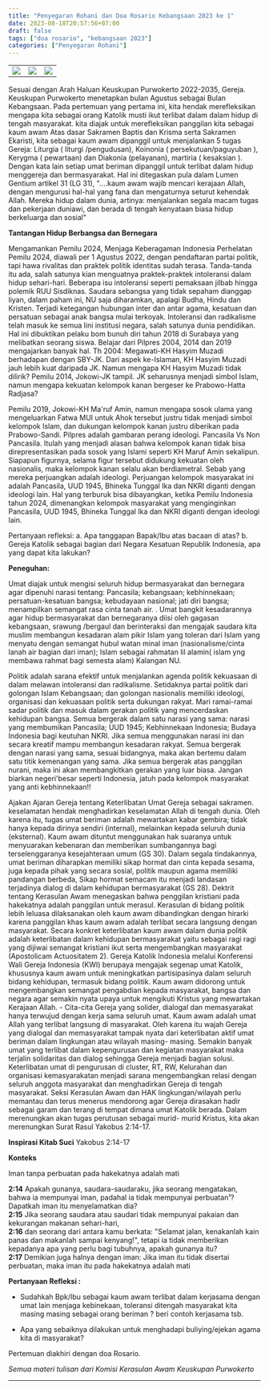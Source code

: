 ```yaml
---
title: "Penyegaran Rohani dan Doa Rosario Kebangsaan 2023 ke 1"
date: 2023-08-18T20:57:56+07:00
draft: false
tags: ["doa rosario", "kebangsaan 2023"]
categories: ["Penyegaran Rohani"]
---
```

| | | |
|---|---|---| 
| ![](/img/bangsa18agt23.jpg) | ![](/img/bangsa18agt231.jpg) | ![](/img/bangsa18agt232.jpg) |


Sesuai dengan Arah Haluan Keuskupan Purwokerto 2022-2035, Gereja. Keuskupan Purwokerto menetapkan bulan Agustus sebagai Bulan Kebangsaan. Pada pertemuan yang pertama ini, kita hendak merefleksikan mengapa kita sebagai orang Katolik musti ikut terlibat dalam dalam hidup di tengah masyarakat. kita diajak untuk merefleksikan panggilan kita sebagai kaum awam Atas dasar Sakramen Baptis dan Krisma serta Sakramen Ekaristi, kita sebagai kaum awam dipanggil untuk menjalankan 5 tugas Gereja: Liturgia ( liturgi /pengudusan), Koinonia ( persekutuan/paguyuban ), Kerygma ( pewartaan) dan Diakonia (pelayanan), martiria ( kesaksian ). Dengan kata lain setiap umat beriman dipanggil untuk terlibat dalam hidup menggereja dan bermasyarakat. Hal ini ditegaskan pula dalam Lumen Gentium artikel 31 (LG 31), "....kaum awam wajib mencari kerajaan Allah, dengan mengurusi hal-hal yang fana dan mengaturnya seturut kehendak Allah. Mereka hidup dalam dunia, artinya: menjalankan segala macam tugas dan pekerjaan duniawi, dan berada di tengah kenyataan biasa hidup berkeluarga dan sosial"

**Tantangan Hidup Berbangsa dan Bernegara**

Mengamankan Pemilu 2024, Menjaga Keberagaman Indonesia Perhelatan Pemilu 2024, diawali per 1 Agustus 2022, dengan pendaftaran partai politik, tapi hawa rivalitas dan praktek politik identitas sudah terasa. Tanda-tanda itu ada, salah satunya kian menguatnya praktek-praktek intoleransi dalam hidup sehari-hari. Beberapa isu intoleransi seperti pemaksaan jilbab hingga polemik RUU Sisdiknas. Saudara sebangsa yang tidak sepaham dianggap liyan, dalam paham ini, NU saja diharamkan, apalagi Budha, Hindu dan Kristen. Terjadi ketegangan hubungan inter dan antar agama, kesatuan dan persatuan sebagai anak bangsa mulai terkoyak. Intoleransi dan radikalisme telah masuk ke semua lini institusi negara, salah satunya dunia pendidikan. Hal ini dibuktikan pelaku bom bunuh diri tahun 2018 di Surabaya yang melibatkan seorang siswa. Belajar dari Pilpres 2004, 2014 dan 2019 mengajarkan banyak hal. Th 2004: Megawati-KH Hasyim Muzadi berhadapan dengan SBY-JK. Dari aspek ke-Islaman, KH Hasyim Muzadi jauh lebih kuat daripada JK. Namun mengapa KH Hasyim Muzadi tidak dilirik? Pemilu 2014, Jokowi-JK tampil. JK seharusnya menjadi simbol Islam, namun mengapa kekuatan kelompok kanan bergeser ke Prabowo-Hatta Radjasa?

Pemilu 2019, Jokowi-KH Ma'ruf Amin, namun mengapa sosok ulama yang mengeluarkan Fatwa MUI untuk Ahok tersebut justru tidak menjadi simbol kelompok Islam, dan dukungan kelompok kanan justru diberikan pada Prabowo-Sandi. Pilpres adalah gambaran perang ideologi. Pancasila Vs Non Pancasila. Itulah yang menjadi alasan bahwa kelompok kanan tidak bisa direpresentasikan pada sosok yang Islami seperti KH Maruf Amin sekalipun. Siapapun figurnya, selama figur tersebut didukung kekuatan oleh nasionalis, maka kelompok kanan selalu akan berdiametral. Sebab yang mereka perjuangkan adalah ideologi. Perjuangan kelompok masyarakat ini adalah Pancasila, UUD 1945, Bhineka Tunggal Ika dan NKRI diganti dengan ideologi lain. Hal yang terburuk bisa dibayangkan, ketika Pemilu Indonesia tahun 2024, dimenangkan kelompok masyarakat yang menginginkan Pancasila, UUD 1945, Bhineka Tunggal Ika dan NKRI diganti dengan ideologi lain.

Pertanyaan refleksi: a. Apa tanggapan Bapak/Ibu atas bacaan di atas? b. Gereja Katolik sebagai bagian dari Negara Kesatuan Republik Indonesia, apa yang dapat kita lakukan?

**Peneguhan:**

Umat diajak untuk mengisi seluruh hidup bermasyarakat dan bernegara agar dipenuhi narasi tentang: Pancasila; kebangsaan; kebhinnekaan; persatuan-kesatuan bangsa; kebudayaan nasional; jati diri bangsa; menampilkan semangat rasa cinta tanah air. . Umat bangkit kesadarannya agar hidup bermasyarakat dan bernegaranya diisi oleh gagasan kebangsaan, srawung /bergaul dan berinteraksi dan mengajak saudara kita muslim membangun kesadaran alam pikir Islam yang toleran dari Islam yang menyatu dengan semangat hubul watan minal iman (nasionalisme/cinta lanah air bagian dari iman); Islam sebagai rahmatan lil alamin( islam yng membawa rahmat bagi semesta alam) Kalangan NU.

Politik adalah sarana efektif untuk menjalankan agenda politik kekuasaan di dalam melawan intoleransi dan radikalisme. Setidaknya partai politik dari golongan Islam Kebangsaan; dan golongan nasionalis memiliki ideologi, organisasi dan kekuasaan politik serta dukungan rakyat. Mari ramai-ramai sadar politik dan masuk dalam gerakan politik yang mencerdaskan kehidupan bangsa. Semua bergerak dalam satu narasi yang sama: narasi yang membumikan Pancasila; UUD 1945; Kebhinnekaan Indonesia; Budaya Indonesia bagi keutuhan NKRI. Jika semua menggunakan narasi ini dan secara kreatif mampu membangun kesadaran rakyat. Semua bergerak dengan narasi yang sama, sesuai bidangnya, maka akan bertemu dalam satu titik kemenangan yang sama. Jika semua bergerak atas panggilan nurani, maka ini akan membangkitkan gerakan yang luar biasa. Jangan biarkan negeri'besar seperti Indonesia, jatuh pada kelompok masyarakat yang anti kebhinnekaan!!

Ajakan Ajaran Gereja tentang Keterlibatan Umat Gereja sebagai sakramen. keselamatan hendak menghadirkan keselamatan Allah di tengah dunia. Oleh karena itu, tugas umat beriman adalah mewartakan kabar gembira; tidak hanya kepada dirinya sendiri (internal), melainkan kepada seluruh dunia (eksternal). Kaum awam dituntut menggunakan hak suaranya untuk menyuarakan kebenaran dan memberikan sumbangannya bagi terselenggaranya kesejahteraan umum (GS 30). Dalam segala tindakannya, umat beriman diharapkan memiliki sikap hormat dan cinta kepada sesama, juga kepada pihak yang secara sosial, politik maupun agama memiliki pandangan berbeda, Sikap hormat semacam itu menjadi landasan terjadinya dialog di dalam kehidupan bermasyarakat (GS 28). Dektrit tentang Kerasulan Awam menegaskan bahwa penggilan kristiani pada hakekatnya adalah panggilan untuk merasul. Kerasulan di bidang politik lebih leluasa dilaksanakan oleh kaum awam dibandingkan dengan hirarki karena panggilan khas kaum awam adalah terlibat secara langsung dengan masyarakat. Secara konkret keterlibatan kaum awam dalam dunia politik adalah keterlibatan dalam kehidupan bermasyarakat yaitu sebagai ragi ragi yang dijiwai semangat kristiani ikut serta mengembangkan masyarakat (Apostolicam Actuositatem 2). Gereja Katolik Indonesia melalui Konferensi Wali Gereja Indonesia (KWI) berupaya mengajak segenap umat Katolik, khususnya kaum awam untuk meningkatkan partisipasinya dalam seluruh bidang kehidupan, termasuk bidang politik. Kaum awam didorong untuk mengembangkan semangat pengabdian kepada masyarakat, bangsa dan negara agar semakin nyata upaya untuk mengikuti Kristus yang mewartakan Kerajaan Allah. - Cita-cita Gereja yang solider, dialogal dan memasyarakat hanya terwujud dengan kerja sama seluruh umat. Kaum awam adalah umat Allah yang terlibat langsung di masyarakat. Oleh karena itu wajah Gereja yang dialogal dan memasyarakat tampak nyata dari keterlibatan aktif umat beriman dalam lingkungan atau wilayah masing- masing. Semakin banyak umat yang terlibat dalam kepengurusan dan kegiatan masyarakat maka terjalin solidaritas dan dialog sehingga Gereja menjadi bagian solusi. Keterlibatan umat di pengurusan di cluster, RT, RW, Kelurahan dan organisasi kemasyarakatan menjadi sarana mengembangkan relasi dengan seluruh anggota masyarakat dan menghadirkan Gereja di tengah masyarakat. Seksi Kerasulan Awam dan HAK lingkungan/wilayah perlu memantau dan terus menerus mendorong agar Gereja dirasakan hadir sebagai garam dan terang di tempat dimana umat Katolik berada. Dalam merenungkan akan tugas perutusan sebagai murid- murid Kristus, kita akan merenungkan Surat Rasul Yakobus 2:14-17.

**Inspirasi Kitab Suci** Yakobus 2:14-17

**Konteks**

Iman tanpa perbuatan pada hakekatnya adalah mati

**2:14** Apakah gunanya, saudara-saudaraku, jika seorang mengatakan, bahwa ia mempunyai iman, padahal ia tidak mempunyai perbuatan¹? Dapatkah iman itu menyelamatkan dia?\
**2:15** Jika seorang saudara atau saudari tidak mempunyai pakaian dan kekurangan makanan sehari-hari,\
**2:16** dan seorang dari antara kamu berkata: "Selamat jalan, kenakanlah kain panas dan makanlah sampai kenyang!", tetapi ia tidak memberikan kepadanya apa yang perlu bagi tubuhnya, apakah gunanya itu?\
**2:17** Demikian juga halnya dengan iman: Jika iman itu tidak disertai perbuatan, maka iman itu pada hakekatnya adalah mati

**Pertanyaan Refleksi :**

-   Sudahkah Bpk/Ibu sebagai kaum awam terlibat dalam kerjasama dengan umat lain menjaga kebinekaan, toleransi ditengah masyarakat kita masing masing sebagai orang beriman ? beri contoh kerjasama tsb.

-   Apa yang sebaiknya dilakukan untuk menghadapi buliying/ejekan agama kita di masyarakat?

Pertemuan diakhiri dengan doa Rosario.

*Semua materi tulisan dari Komisi Kerasulan Awam Keuskupan Purwokerto*

------------------------------------------------------------------------